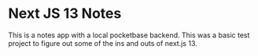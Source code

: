 # Next JS 13 Notes

This is a notes app with a local pocketbase backend. This was a basic test project to figure out some of the ins and outs of next.js 13.
